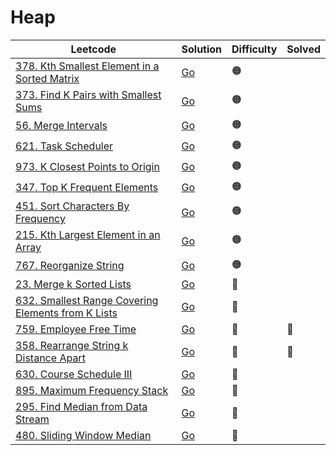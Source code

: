 # Heap

| Leetcode  | Solution | Difficulty | Solved |
| --- | --- | --- | --- |
| [378. Kth Smallest Element in a Sorted Matrix](https://leetcode.com/problems/kth-smallest-element-in-a-sorted-matrix/) | [Go](<../Binary Search/Solutions/378. Kth Smallest Element in a Sorted Matrix.md>) | 🟠 |    |
| [373. Find K Pairs with Smallest Sums](https://leetcode.com/problems/find-k-pairs-with-smallest-sums/) | [Go](<../Heap/Solutions/373. Find K Pairs with Smallest Sums.md>) | 🟠 |  |
| [56. Merge Intervals](https://leetcode.com/problems/merge-intervals/) | [Go](<../Intervals/Solutions/56. Merge Intervals.md>) | 🟠 |   |
| [621. Task Scheduler](https://leetcode.com/problems/task-scheduler/) | [Go](<../Greedy/Solutions/621. Task Scheduler.md>) | 🟠 |  |
| [973. K Closest Points to Origin ](https://leetcode.com/problems/k-closest-points-to-origin/) | [Go](<../Heap/Solutions/973. K Closest Points to Origin.md>) | 🟠 |  |
| [347. Top K Frequent Elements](https://leetcode.com/problems/top-k-frequent-elements/) | [Go](<../Heap/Solutions/347. Top K Frequent Elements.md>) | 🟠 |  |
| [451. Sort Characters By Frequency](https://leetcode.com/problems/sort-characters-by-frequency/) | [Go](<../Heap/Solutions/451. Sort Characters By Frequency.md>) | 🟠 |  |
| [215. Kth Largest Element in an Array](https://leetcode.com/problems/kth-largest-element-in-an-array/) | [Go](<../Heap/Solutions/215. Kth Largest Element in an Array.md>) | 🟠 |  |
| [767. Reorganize String](https://leetcode.com/problems/reorganize-string/) | [Go](<../Greedy/Solutions/767. Reorganize String.md>) | 🟠 |  |
| [23. Merge k Sorted Lists](https://leetcode.com/problems/merge-k-sorted-lists/) | [Go](<../Heap/Solutions/23. Merge k Sorted Lists.md>) | 🔴 |  |
| [632. Smallest Range Covering Elements from K Lists](https://leetcode.com/problems/smallest-range-covering-elements-from-k-lists/) | [Go](<../Heap/Solutions/632. Smallest Range Covering Elements from K Lists.md>) | 🔴 |  |
| [759. Employee Free Time](https://leetcode.com/problems/employee-free-time/) | [Go](<../Heap/Solutions/759. Employee Free Time.md>) | 🔴 | 🔴  |
| [358. Rearrange String k Distance Apart](https://leetcode.com/problems/rearrange-string-k-distance-apart/) | [Go](<../Greedy/Solutions/358. Rearrange String k Distance Apart.md>) | 🔴  | 🔴  |
| [630. Course Schedule III](https://leetcode.com/problems/course-schedule-iii/) | [Go](<../Greedy/Solutions/630. Course Schedule III.md>) | 🔴  |  |
| [895. Maximum Frequency Stack](https://leetcode.com/problems/maximum-frequency-stack/) | [Go](<../Bucket Sort/Solutions/895. Maximum Frequency Stack.md>) | 🔴 |  |
| [295. Find Median from Data Stream](https://leetcode.com/problems/find-median-from-data-stream/) | [Go](<../Heap/Solutions/295. Find Median from Data Stream.md>) | 🔴 |  |
| [480. Sliding Window Median](https://leetcode.com/problems/sliding-window-median/) | [Go](<../Heap/Solutions/480. Sliding Window Median.md>) | 🔴 |  |
